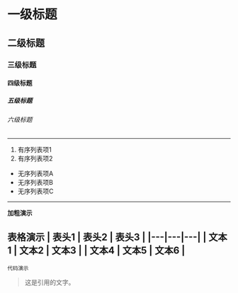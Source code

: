# 一级标题
## 二级标题
### 三级标题
#### 四级标题
##### 五级标题
###### 六级标题
---
1. 有序列表项1
2. 有序列表项2
* 无序列表项A
* 无序列表项B
* 无序列表项C
---
**加粗演示**

表格演示
| 表头1 | 表头2 | 表头3 |
|---|---|---|
| 文本1 | 文本2 | 文本3 |
| 文本4 | 文本5 | 文本6 |
---
```
代码演示
```
> 这是引用的文字。